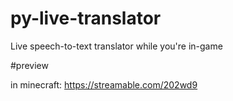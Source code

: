 
# py-live-translator

Live speech-to-text translator while you're in-game

#preview 

in minecraft:
https://streamable.com/202wd9
